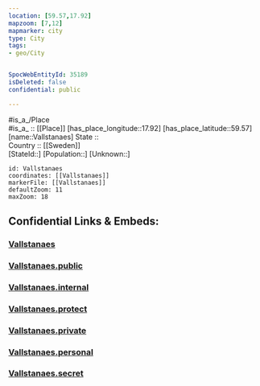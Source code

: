 ```yaml
---
location: [59.57,17.92] 
mapzoom: [7,12] 
mapmarker: city 
type: City
tags:
- geo/City


SpocWebEntityId: 35189
isDeleted: false
confidential: public

---
```

#is_a_/Place  
#is_a_ :: [[Place]] 
[has_place_longitude::17.92] 
[has_place_latitude::59.57] 
[name::Vallstanaes] 
State ::  
Country :: [[Sweden]]  
[StateId::] 
[Population::] 
[Unknown::] 


```leaflet
id: Vallstanaes
coordinates: [[Vallstanaes]] 
markerFile: [[Vallstanaes]] 
defaultZoom: 11 
maxZoom: 18
```


## Confidential Links & Embeds: 

### [Vallstanaes](/_Standards/Earth/Continent/Europe/Europe~North/Sweden/Provinces~Sweden/Stockholm,Province/City/Vallstanaes.md) 

### [Vallstanaes.public](/_public/Earth/Continent/Europe/Europe~North/Sweden/Provinces~Sweden/Stockholm,Province/City/Vallstanaes.public.md) 

### [Vallstanaes.internal](/_internal/Earth/Continent/Europe/Europe~North/Sweden/Provinces~Sweden/Stockholm,Province/City/Vallstanaes.internal.md) 

### [Vallstanaes.protect](/_protect/Earth/Continent/Europe/Europe~North/Sweden/Provinces~Sweden/Stockholm,Province/City/Vallstanaes.protect.md) 

### [Vallstanaes.private](/_private/Earth/Continent/Europe/Europe~North/Sweden/Provinces~Sweden/Stockholm,Province/City/Vallstanaes.private.md) 

### [Vallstanaes.personal](/_personal/Earth/Continent/Europe/Europe~North/Sweden/Provinces~Sweden/Stockholm,Province/City/Vallstanaes.personal.md) 

### [Vallstanaes.secret](/_secret/Earth/Continent/Europe/Europe~North/Sweden/Provinces~Sweden/Stockholm,Province/City/Vallstanaes.secret.md)

